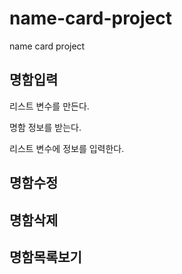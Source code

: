 # name-card-project
name card project

## 명함입력
리스트 변수를 만든다.

명함 정보를 받는다.

리스트 변수에 정보를 입력한다.

## 명함수정




## 명함삭제




## 명함목록보기